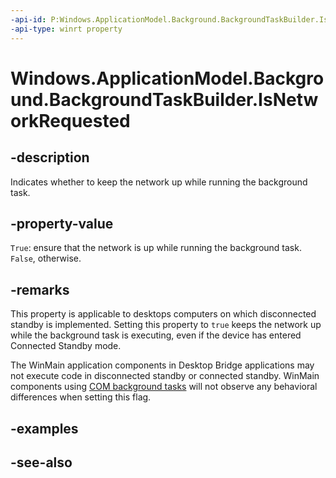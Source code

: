 ```yaml
---
-api-id: P:Windows.ApplicationModel.Background.BackgroundTaskBuilder.IsNetworkRequested
-api-type: winrt property
---
```


<!-- Property syntax
public bool IsNetworkRequested { get;  set; }
-->

# Windows.ApplicationModel.Background.BackgroundTaskBuilder.IsNetworkRequested

## -description
Indicates whether to keep the network up while running the background task.

## -property-value
`True`: ensure that the network is up while running the background task. `False`, otherwise.

## -remarks
This property is applicable to desktops computers on which disconnected standby is implemented. Setting this property to `true` keeps the network up while the background task is executing, even if the device has entered Connected Standby mode.

The WinMain application components in Desktop Bridge applications may not execute code in disconnected standby or connected standby. WinMain components using [COM background tasks](https://docs.microsoft.com/windows/uwp/launch-resume/create-and-register-a-winmain-background-task) will not observe any behavioral differences when setting this flag.

## -examples

## -see-also
